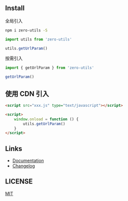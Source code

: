 
## Install

全局引入
```bash
npm i zero-utils -S
```

```js
import utils from 'zero-utils'

utils.getUrlParam()
```

按需引入

```js
import { getUrlParam } from 'zero-utils'

getUrlParam()
```

## 使用 CDN 引入

```html
<script src="xxx.js" type="text/javascript"></script>

<script>
    window.onload = function () {
        utils.getUrlParam()
    }
</script>
```

## Links

- [Documentation](https://zero-org.github.io/zero-utils/)
- [Changelog](https://zero-org.github.io/zero-utils/common/CHANGELOG.html)

## LICENSE

[MIT](https://en.wikipedia.org/wiki/MIT_License)
